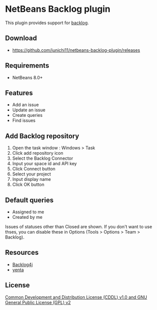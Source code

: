 # NetBeans Backlog plugin

This plugin provides support for [backlog](http://backlogtool.com/?lang=1).

## Download

- https://github.com/junichi11/netbeans-backlog-plugin/releases

## Requirements

- NetBeans 8.0+

## Features

- Add an issue
- Update an issue
- Create queries
- Find issues

## Add Backlog repository

1. Open the task window : Windows > Task
2. Click add repository icon
3. Select the Backlog Connector
4. Input your space id and API key
5. Click Connect button
6. Select your project
7. Input display name
8. Click OK button

## Default queries

- Assigned to me
- Created by me

Issues of statuses other than Closed are shown.
If you don't want to use thses, you can disable these in Options (Tools > Options > Team > Backlog).

## Resources

- [Backlog4j](https://github.com/nulab/backlog4j)
- [yenta](https://bitbucket.org/jglick/yenta)

## License

[Common Development and Distribution License (CDDL) v1.0 and GNU General Public License (GPL) v2](http://netbeans.org/cddl-gplv2.html)
